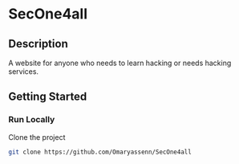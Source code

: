 # SecOne4all

## Description
A website for anyone who needs to learn hacking or needs hacking services. 

## Getting Started
### Run Locally

Clone the project

```bash
git clone https://github.com/Omaryassenn/SecOne4all
